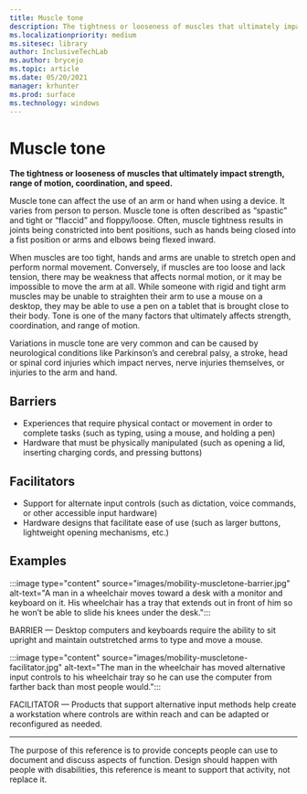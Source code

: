 ```yaml
---
title: Muscle tone
description: The tightness or looseness of muscles that ultimately impact strength, range of motion, coordination, and speed
ms.localizationpriority: medium
ms.sitesec: library
author: InclusiveTechLab
ms.author: brycejo 
ms.topic: article
ms.date: 05/20/2021
manager: krhunter
ms.prod: surface
ms.technology: windows
---
```


# Muscle tone

**The tightness or looseness of muscles that ultimately impact strength, range of motion, coordination, and speed.**

Muscle tone can affect the use of an arm or hand when using a device. It varies from person to person. Muscle tone is often described as “spastic” and tight or “flaccid” and floppy/loose. Often, muscle tightness results in joints being constricted into bent positions, such as hands being closed into a fist position or arms and elbows being flexed inward.

When muscles are too tight, hands and arms are unable to stretch open and perform normal movement. Conversely, if muscles are too loose and lack tension, there may be weakness that affects normal motion, or it may be impossible to move the arm at all. While someone with rigid and tight arm muscles may be unable to straighten their arm to use a mouse on a desktop, they may be able to use a pen on a tablet that is brought close to their body. Tone is one of the many factors that ultimately affects strength, coordination, and range of motion.

Variations in muscle tone are very common and can be caused by neurological conditions like Parkinson’s and cerebral palsy, a stroke, head or spinal cord injuries which impact nerves, nerve injuries themselves, or injuries to the arm and hand.

## Barriers
* Experiences that require physical contact or movement in order to complete tasks (such as typing, using a mouse, and holding a pen)​
* Hardware that must be physically manipulated (such as opening a lid, inserting charging cords, and pressing buttons)​

## Facilitators
* Support for alternate input controls (such as dictation, voice commands, or other accessible input hardware)​
* Hardware designs that facilitate ease of use (such as larger buttons, lightweight opening mechanisms, etc.)​

## Examples

:::image type="content" source="images/mobility-muscletone-barrier.jpg" alt-text="A man in a wheelchair moves toward a desk with a monitor and keyboard on it. His wheelchair has a tray that extends out in front of him so he won’t be able to slide his knees under the desk.":::

BARRIER — Desktop computers and keyboards require the ability to sit upright and maintain outstretched arms to type and move a mouse.

:::image type="content" source="images/mobility-muscletone-facilitator.jpg" alt-text="The man in the wheelchair has moved alternative input controls to his wheelchair tray so he can use the computer from farther back than most people would.":::

FACILITATOR — Products that support alternative input methods help create a workstation where controls are within reach and can be adapted or reconfigured as needed.


[comment]: # (Footer statement)
___
The purpose of this reference is to provide concepts people can use to document and discuss aspects of function. Design should happen with people with disabilities, this reference is meant to support that activity, not replace it. 